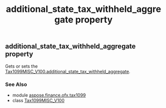 ﻿---
title: additional_state_tax_withheld_aggregate property
second_title: Aspose.Finance for Python via .NET API References
description: 
type: docs
weight: 30
url: /python-net/aspose.finance.ofx.tax1099/tax1099misc_v100/additional_state_tax_withheld_aggregate/
is_root: false
---

## additional_state_tax_withheld_aggregate property


Gets or sets the [Tax1099MISC_V100.additional_state_tax_withheld_aggregate](/finance/python-net/aspose.finance.ofx.tax1099/tax1099misc_v100#additional_state_tax_withheld_aggregate).

### See Also
* module [aspose.finance.ofx.tax1099](../../)
* class [Tax1099MISC_V100](/finance/python-net/aspose.finance.ofx.tax1099/tax1099misc_v100)
